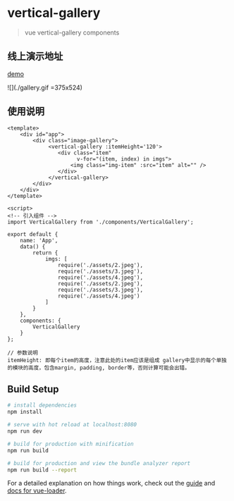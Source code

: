 # vertical-gallery

> vue vertical-gallery components

## 线上演示地址


[demo](https://jiaochunxiao.github.io/vue-vertical-gallery/)

![](./gallery.gif =375x524)

## 使用说明

```
<template>
    <div id="app">
        <div class="image-gallery">
             <vertical-gallery :itemHeight='120'>
                <div class="item"
                      v-for="(item, index) in imgs">
                    <img class="img-item" :src="item" alt="" />      
                </div>
             </vertical-gallery>
        </div>
    </div>
</template>

<script>
<!-- 引入组件 -->
import VerticalGallery from './components/VerticalGallery';

export default {
    name: 'App',
    data() {
        return {
            imgs: [
                require('./assets/2.jpeg'),
                require('./assets/3.jpeg'),
                require('./assets/4.jpeg'),
                require('./assets/2.jpeg'),
                require('./assets/3.jpeg'),
                require('./assets/4.jpeg')
            ]
        }
    },
    components: {
        VerticalGallery
    }
};

// 参数说明
itemHeight: 即每个item的高度，注意此处的item应该是组成 gallery中显示的每个单独的模块的高度，包含margin, padding, border等，否则计算可能会出错。
```

## Build Setup

``` bash
# install dependencies
npm install

# serve with hot reload at localhost:8080
npm run dev

# build for production with minification
npm run build

# build for production and view the bundle analyzer report
npm run build --report
```

For a detailed explanation on how things work, check out the [guide](http://vuejs-templates.github.io/webpack/) and [docs for vue-loader](http://vuejs.github.io/vue-loader).
